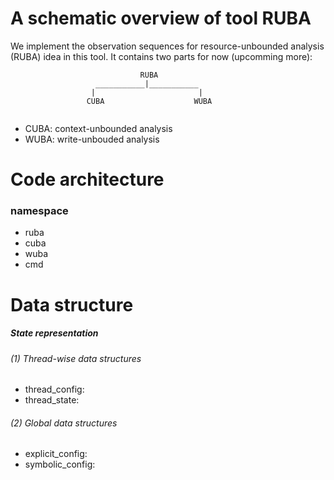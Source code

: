 # A schematic overview of tool RUBA
We implement the observation sequences for resource-unbounded analysis (RUBA) idea in this tool. It contains two parts for now (upcomming more):

```
                             RUBA
                   ___________|___________
                  |                       |
                 CUBA                    WUBA
                   
```

* CUBA: context-unbounded analysis
* WUBA: write-unbouded analysis

# Code architecture
### namespace
* ruba
* cuba
* wuba
* cmd

# Data structure

##### State representation

###### (1) Thread-wise data structures
* thread_config:
* thread_state:

###### (2) Global data structures
* explicit_config:
* symbolic_config:





